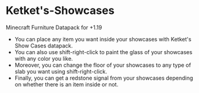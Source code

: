 # Ketket's-Showcases
Minecraft Furniture Datapack for +1.19

* You can place any item you want inside your showcases with Ketket's Show Cases datapack.
* You can also use shift-right-click to paint the glass of your showcases with any color you like.
* Moreover, you can change the floor of your showcases to any type of slab you want using shift-right-click.
* Finally, you can get a redstone signal from your showcases depending on whether there is an item inside or not.
